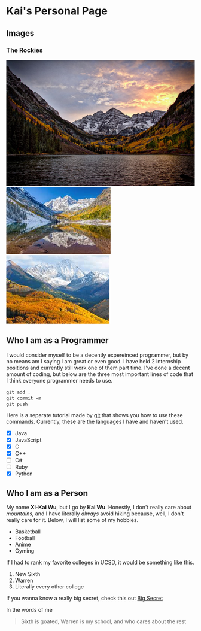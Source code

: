 # Kai's Personal Page
## Images
### The Rockies
![This is the first image of the Rockies](Rockies1.jpg)
![This is the second image of the Rockies](Rockies2.jpg)
![This is the third image of the Rockies](Rockies3.jpg)
## Who I am as a Programmer  
I would consider myself to be a decently expereinced programmer, but by no means am I saying I am great or even good.  I have held 2 internship positions and currently still work one of them part time.  I've done a decent amount of coding, but below are the three most important lines of code that I think everyone programmer needs to use.
```
git add .
git commit -m
git push
```
Here is a separate tutorial made by [git](https://guides.github.com/activities/hello-world/) that shows you how to use these commands.
Currently, these are the languages I have and haven't used.
- [x] Java
- [X] JavaScript
- [X] C
- [X] C++
- [ ] C#
- [ ] Ruby
- [X] Python
## Who I am as a Person
My name **Xi-Kai Wu**, but I go by **Kai Wu**.  Honestly, I don't really care about *mountains*, and I have
literally *always* avoid hiking because, well, I don't really care for it.  Below, I will list some of my
hobbies.
- Basketball
- Football
- Anime
- Gyming


If I had to rank my favorite colleges in UCSD, it would be something like this.
1. New Sixth
2. Warren
3. Literally every other college


If you wanna know a really big secret, check this out [Big Secret](Secret.md)


In the words of me
>Sixth is goated, Warren is my school, and who cares about the rest